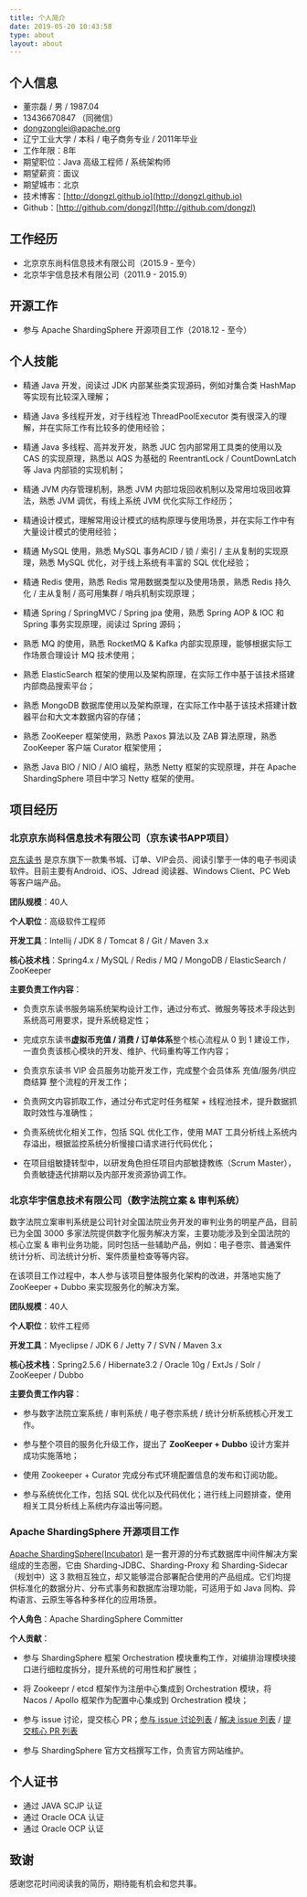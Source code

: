 ```yaml
---
title: 个人简介
date: 2019-05-20 10:43:58
type: about
layout: about
---
```

## 个人信息
- 董宗磊 / 男 / 1987.04
- 13436670847 （同微信）
- dongzonglei@apache.org
- 辽宁工业大学 / 本科 / 电子商务专业 / 2011年毕业
- 工作年限：8年
- 期望职位：Java 高级工程师 / 系统架构师
- 期望薪资：面议
- 期望城市：北京
- 技术博客：[http://dongzl.github.io](http://dongzl.github.io)
- Github：[http://github.com/dongzl](http://github.com/dongzl)

## 工作经历
- 北京京东尚科信息技术有限公司（2015.9 - 至今）
- 北京华宇信息技术有限公司（2011.9 - 2015.9）

## 开源工作

- 参与 Apache ShardingSphere 开源项目工作（2018.12 - 至今）

## 个人技能
- 精通 Java 开发，阅读过 JDK 内部某些类实现源码，例如对集合类 HashMap 等实现有比较深入理解；

- 精通 Java 多线程开发，对于线程池 ThreadPoolExecutor 类有很深入的理解，并在实际工作有比较多的使用经验；
  
- 精通 Java 多线程、高并发开发，熟悉 JUC 包内部常用工具类的使用以及 CAS 的实现原理，熟悉以 AQS 为基础的 ReentrantLock / CountDownLatch 等 Java 内部锁的实现机制；

- 精通 JVM 内存管理机制，熟悉 JVM 内部垃圾回收机制以及常用垃圾回收算法，熟悉 JVM 调优，有线上系统 JVM 优化实际工作经历；

- 精通设计模式，理解常用设计模式的结构原理与使用场景，并在实际工作中有大量设计模式的使用经验；

- 精通 MySQL 使用，熟悉 MySQL 事务ACID / 锁 / 索引 / 主从复制的实现原理，熟悉 MySQL 优化，对于线上系统有丰富的 SQL 优化经验；

- 精通 Redis 使用，熟悉 Redis 常用数据类型以及使用场景，熟悉 Redis 持久化 / 主从复制 / 高可用集群 / 哨兵机制实现原理；

- 精通 Spring / SpringMVC / Spring jpa 使用，熟悉 Spring AOP & IOC 和 Spring 事务实现原理，阅读过 Spring 源码；

- 熟悉 MQ 的使用，熟悉 RocketMQ & Kafka 内部实现原理，能够根据实际工作场景合理设计 MQ 技术使用；

- 熟悉 ElasticSearch 框架的使用以及架构原理，在实际工作中基于该技术搭建内部商品搜索平台；

- 熟悉 MongoDB 数据库使用以及架构原理，在实际工作中基于该技术搭建计数器平台和大文本数据内容的存储；

- 熟悉 ZooKeeper 框架使用，熟悉 Paxos 算法以及 ZAB 算法原理，熟悉 ZooKeeper 客户端 Curator 框架使用；

- 熟悉 Java BIO / NIO / AIO 编程，熟悉 Netty 框架的实现原理，并在 Apache ShardingSphere 项目中学习 Netty 框架的使用。

## 项目经历

### 北京京东尚科信息技术有限公司（京东读书APP项目）

[京东读书](https://e.jd.com/) 是京东旗下一款集书城、订单、VIP会员、阅读引擎于一体的电子书阅读软件。目前主要有Android、iOS、Jdread 阅读器、Windows Client、PC Web 等客户端产品。

**团队规模**：40人

**个人职位**：高级软件工程师

**开发工具**：Intellij / JDK 8 / Tomcat 8 / Git / Maven 3.x

**核心技术栈**：Spring4.x / MySQL / Redis / MQ / MongoDB / ElasticSearch / ZooKeeper

**主要负责工作内容**：

- 负责京东读书服务端系统架构设计工作，通过分布式、微服务等技术手段达到系统高可用要求，提升系统稳定性；

- 完成京东读书**虚拟币充值 / 消费 / 订单体系**整个核心流程从 0 到 1 建设工作，一直负责该核心模块的开发、维护、代码重构等工作内容；

- 负责京东读书 VIP 会员服务功能开发工作，完成整个会员体系 充值/服务/供应商结算 整个流程的开发工作；

- 负责网文内容抓取工作，通过分布式定时任务框架 + 线程池技术，提升数据抓取时效性与准确性；

- 负责系统优化相关工作，包括 SQL 优化工作，使用 MAT 工具分析线上系统内存溢出，根据监控系统分析慢接口请求进行代码优化；

- 在项目组敏捷转型中，以研发角色担任项目内部敏捷教练（Scrum Master），负责敏捷迭代排期以及内部开发资源协调工作。

### 北京华宇信息技术有限公司（数字法院立案 & 审判系统）

数字法院立案审判系统是公司针对全国法院业务开发的审判业务的明星产品，目前已为全国 3000 多家法院提供数字化服务解决方案，主要功能涉及到全国法院的核心立案 & 审判业务功能，同时包括一些辅助产品，例如：电子卷宗、普通案件统计分析、司法统计分析、案件质量检查等等内容。

在该项目工作过程中，本人参与该项目整体服务化架构的改进，并落地实施了 ZooKeeper + Dubbo 来实现服务化的解决方案。

**团队规模**：40人

**个人职位**：软件工程师

**开发工具**：Myeclipse / JDK 6 / Jetty 7 / SVN / Maven 3.x

**核心技术栈**：Spring2.5.6 / Hibernate3.2 / Oracle 10g / ExtJs / Solr / ZooKeeper / Dubbo

**主要负责工作内容**：

- 参与数字法院立案系统 / 审判系统 / 电子卷宗系统 / 统计分析系统核心开发工作。

- 参与整个项目的服务化升级工作，提出了 **ZooKeeper + Dubbo** 设计方案并成功实施落地；

- 使用 Zookeeper + Curator 完成分布式环境配置信息的发布和订阅功能。

- 参与系统优化工作，包括 SQL 优化以及代码优化；进行线上问题排查，使用相关工具分析线上系统内存溢出等问题。

### Apache ShardingSphere 开源项目工作

[Apache ShardingSphere(Incubator)](http://shardingsphere.apache.org/) 是一套开源的分布式数据库中间件解决方案组成的生态圈，它由 Sharding-JDBC、Sharding-Proxy 和 Sharding-Sidecar（规划中）这 3 款相互独立，却又能够混合部署配合使用的产品组成。它们均提供标准化的数据分片、分布式事务和数据库治理功能，可适用于如 Java 同构、异构语言、云原生等各种多样化的应用场景。

**个人角色**：Apache ShardingSphere Committer

**个人贡献**：

- 参与 ShardingSphere 框架 Orchestration 模块重构工作，对编排治理模块接口进行细粒度拆分，提升系统的可用性和扩展性；

- 将 Zookeepr / etcd 框架作为注册中心集成到 Orchestration 模块，将 Nacos / Apollo 框架作为配置中心集成到 Orchestration 模块；

- 参与 issue 讨论，提交核心 PR；[参与 issue 讨论列表](https://github.com/apache/incubator-shardingsphere/issues/created_by/dongzl) / [解决 issue 列表](https://github.com/apache/incubator-shardingsphere/issues/assigned/dongzl) / [提交核心 PR 列表](https://github.com/apache/incubator-shardingsphere/pulls/dongzl)

- 参与 ShardingSphere 官方文档撰写工作，负责官方网站维护。

## 个人证书
- 通过 JAVA SCJP 认证
- 通过 Oracle OCA 认证
- 通过 Oracle OCP 认证

## 致谢

感谢您花时间阅读我的简历，期待能有机会和您共事。